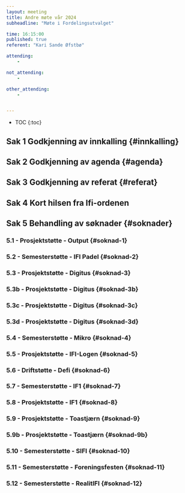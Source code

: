 ```yaml
---
layout: meeting
title: Andre møte vår 2024
subheadline: "Møte i Fordelingsutvalget"

time: 16:15:00
published: true
referent: "Kari Sande Øfstbø"

attending:
    - 

not_attending:
    -

other_attending:
    -


---
```


* TOC
{:toc}


## Sak 1 Godkjenning av innkalling {#innkalling}
## Sak 2 Godkjenning av agenda {#agenda}
## Sak 3 Godkjenning av referat {#referat}
## Sak 4 Kort hilsen fra Ifi-ordenen
## Sak 5 Behandling av søknader {#soknader}
### 5.1 -  Prosjektstøtte - Output  {#soknad-1}
### 5.2 -  Semesterstøtte - IFI Padel {#soknad-2}
### 5.3 -  Prosjektstøtte - Digitus {#soknad-3}
### 5.3b - Prosjektstøtte - Digitus {#soknad-3b}
### 5.3c - Prosjektstøtte - Digitus {#soknad-3c}
### 5.3d - Prosjektstøtte - Digitus {#soknad-3d}
### 5.4 -  Semesterstøtte - Mikro {#soknad-4}
### 5.5 -  Prosjektstøtte - IFI-Logen {#soknad-5}
### 5.6 -  Driftstøtte    - Defi {#soknad-6}
### 5.7 -  Semesterstøtte - IF1 {#soknad-7}
### 5.8 -  Prosjektstøtte - IF1 {#soknad-8}
### 5.9 -  Prosjektstøtte - Toastjærn {#soknad-9}
### 5.9b - Prosjektstøtte - Toastjærn {#soknad-9b}
### 5.10 - Semesterstøtte - SIFI {#soknad-10}
### 5.11 - Semesterstøtte - Foreningsfesten {#soknad-11}
### 5.12 - Semesterstøtte - RealitIFI {#soknad-12}



